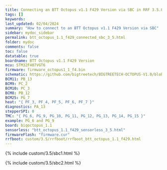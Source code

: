 ```yaml
---
title: Connecting an BTT Octopus v1.1 F429 Version via SBC in RRF 3.5.0 Onwards
tags: []
keywords: 
last_updated: 02/04/2024
summary: "How to connect to an BTT Octopus v1.1 F429 Version via SBC"
sidebar: mydoc_sidebar
permalink: btt_octopus_1.1_f429_connected_sbc_3_5.html
folder: mydoc
comments: false
toc: false
datatable: true
boardname: BTT Octopus v1.1 F429 Version
mcu: STM32F407VGT6
firmware: firmware_octopus1_1_f4.bin
schematic: https://github.com/bigtreetech/BIGTREETECH-OCTOPUS-V1.0/blob/master/Hardware/BIGTREETECH%20Octopus%20-%20PIN.pdf
BCM11: PB_13
BCM9: PC_2
BCM10: PC_3
BCM8: PB_12
BCM25: PG_7
heat: "{ PF_3, PF_4, PF_5, PF_6, PF_7 }"
diagnostics: PA_13
stepperSPI: 0
TMC: "{ PG_6, PG_9, PG_10, PG_11, PG_12, PG_13, PG_14, PG_15 }"
example: PG_6 and PG_9
board: biqoctopus_1.1
sensorless: "btt_octopus_1.1_f429_sensorless_3_5.html"
firmwareFlash: "firmware.cur"
rrfboot: custom/3.5/rrfboot/rrfboot_btt_octopus_1.1_f429.html
---
```


{% include custom/3.5/sbc1.html %}

{% include custom/3.5/sbc2.html %}
